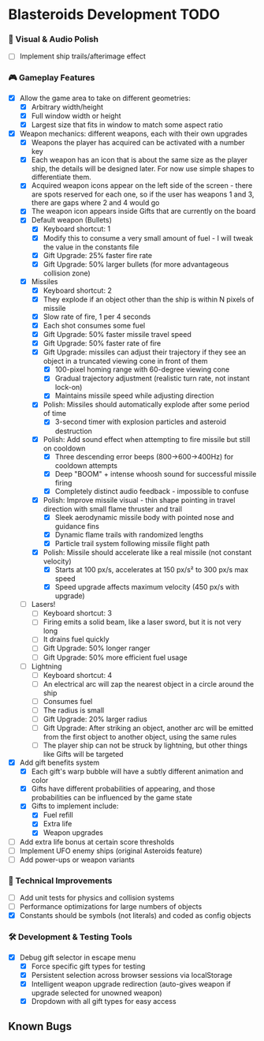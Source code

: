 # Blasteroids Development TODO

### 🎨 Visual & Audio Polish

- [ ] Implement ship trails/afterimage effect

### 🎮 Gameplay Features

- [x] Allow the game area to take on different geometries:
    - [x] Arbitrary width/height
    - [x] Full window width or height
    - [x] Largest size that fits in window to match some aspect ratio
- [x] Weapon mechanics: different weapons, each with their own upgrades
    - [x] Weapons the player has acquired can be activated with a number key
    - [x] Each weapon has an icon that is about the same size as the player ship, the details will be designed later. For now use simple shapes to differentiate them.
    - [x] Acquired weapon icons appear on the left side of the screen - there are spots reserved for each one, so if the user has weapons 1 and 3, there are gaps where 2 and 4 would go
    - [x] The weapon icon appears inside Gifts that are currently on the board
    - [x] Default weapon (Bullets)
        - [x] Keyboard shortcut: 1
        - [x] Modify this to consume a very small amount of fuel - I will tweak the value in the constants file
        - [x] Gift Upgrade: 25% faster fire rate
        - [x] Gift Upgrade: 50% larger bullets (for more advantageous collision zone)
    - [x] Missiles
        - [x] Keyboard shortcut: 2
        - [x] They explode if an object other than the ship is within N pixels of missile
        - [x] Slow rate of fire, 1 per 4 seconds
        - [x] Each shot consumes some fuel
        - [x] Gift Upgrade: 50% faster missile travel speed
        - [x] Gift Upgrade: 50% faster rate of fire
        - [x] Gift Upgrade: missiles can adjust their trajectory if they see an object in a truncated viewing cone in front of them
            - [x] 100-pixel homing range with 60-degree viewing cone
            - [x] Gradual trajectory adjustment (realistic turn rate, not instant lock-on)
            - [x] Maintains missile speed while adjusting direction
        - [x] Polish: Missiles should automatically explode after some period of time
            - [x] 3-second timer with explosion particles and asteroid destruction
        - [x] Polish: Add sound effect when attempting to fire missile but still on cooldown
            - [x] Three descending error beeps (800→600→400Hz) for cooldown attempts
            - [x] Deep "BOOM" + intense whoosh sound for successful missile firing
            - [x] Completely distinct audio feedback - impossible to confuse
        - [x] Polish: Improve missile visual - thin shape pointing in travel direction with small flame thruster and trail
            - [x] Sleek aerodynamic missile body with pointed nose and guidance fins
            - [x] Dynamic flame trails with randomized lengths
            - [x] Particle trail system following missile flight path
        - [x] Polish: Missile should accelerate like a real missile (not constant velocity)
            - [x] Starts at 100 px/s, accelerates at 150 px/s² to 300 px/s max speed
            - [x] Speed upgrade affects maximum velocity (450 px/s with upgrade)
    - [ ] Lasers!
        - [ ] Keyboard shortcut: 3
        - [ ] Firing emits a solid beam, like a laser sword, but it is not very long
        - [ ] It drains fuel quickly
        - [ ] Gift Upgrade: 50% longer ranger
        - [ ] Gift Upgrade: 50% more efficient fuel usage
    - [ ] Lightning
        - [ ] Keyboard shortcut: 4
        - [ ] An electrical arc will zap the nearest object in a circle around the ship
        - [ ] Consumes fuel
        - [ ] The radius is small
        - [ ] Gift Upgrade: 20% larger radius
        - [ ] Gift Upgrade: After striking an object, another arc will be emitted from the first object to another object, using the same rules
        - [ ] The player ship can not be struck by lightning, but other things like Gifts will be targeted
- [x] Add gift benefits system
    - [x] Each gift's warp bubble will have a subtly different animation and color
    - [x] Gifts have different probabilities of appearing, and those probabilities can be influenced by the game state
    - [x] Gifts to implement include:
        - [x] Fuel refill
        - [x] Extra life
        - [x] Weapon upgrades
- [ ] Add extra life bonus at certain score thresholds
- [ ] Implement UFO enemy ships (original Asteroids feature)
- [ ] Add power-ups or weapon variants

### 🔧 Technical Improvements

- [ ] Add unit tests for physics and collision systems
- [ ] Performance optimizations for large numbers of objects
- [x] Constants should be symbols (not literals) and coded as config objects

### 🛠️ Development & Testing Tools

- [x] Debug gift selector in escape menu
    - [x] Force specific gift types for testing
    - [x] Persistent selection across browser sessions via localStorage
    - [x] Intelligent weapon upgrade redirection (auto-gives weapon if upgrade selected for unowned weapon)
    - [x] Dropdown with all gift types for easy access

## Known Bugs
